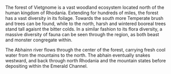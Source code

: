 The forest of Vietgnome is a vast woodland ecosystem located north of the human kingdom of Rhodania. Extending for hundreds of miles, the forest has a vast diversity in its foilage. Towards the south more Temperate brush and trees can be found, while to the north, harsh and wintered booreal trees stand tall agaisnt the bitter colds. In a similar fashion to its flora diversity, a massive diversity of fauna can be seen through the region, as both beast and monster congregate within.

The  Abhainn river flows through the center of the forest, carrying fresh cool water from the mountains to the north. The abhain eventually snakes westward, and back through north Rhodania and the mountain states before depositing within the Emerald Channel.

